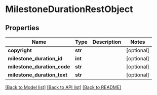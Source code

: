 # MilestoneDurationRestObject

## Properties
Name | Type | Description | Notes
------------ | ------------- | ------------- | -------------
**copyright** | **str** |  | [optional] 
**milestone_duration_id** | **int** |  | [optional] 
**milestone_duration_code** | **str** |  | [optional] 
**milestone_duration_text** | **str** |  | [optional] 

[[Back to Model list]](../README.md#documentation-for-models) [[Back to API list]](../README.md#documentation-for-api-endpoints) [[Back to README]](../README.md)

